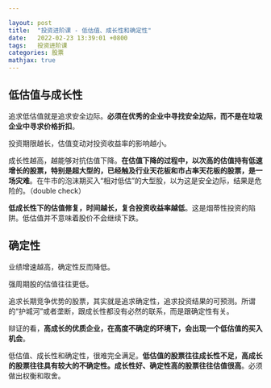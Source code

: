 ```yaml
---

layout: post
title:  "投资进阶课 - 低估值、成长性和确定性"
date:   2022-02-23 13:39:01 +0800
tags:   投资进阶课
categories: 股票
mathjax: true
---
```


## 低估值与成长性

追求低估值就是追求安全边际。**必须在优秀的企业中寻找安全边际，而不是在垃圾企业中寻求价格折扣**。

投资期限越长，估值变动对投资收益率的影响越小。

成长性越高，越能够对抗估值下降。**在估值下降的过程中，以次高的估值持有低速增长的股票，特别是超大型的，已经触及行业天花板和市占率天花板的股票，是一场灾难**。在牛市的泡沫期买入“相对低估”的大型股，以为这是安全边际，结果是危险的。（double check）

**低成长性下的估值修复，时间越长，复合投资收益率越低**。这是烟蒂性投资的陷阱。低估值并不意味着股价不会继续下跌。

## 确定性

业绩增速越高，确定性反而降低。

强周期股的估值往往更低。

追求长期竞争优势的股票，其实就是追求确定性，追求投资结果的可预测。所谓的“护城河”或者垄断，跟成长性都没有必然的联系，而是跟确定性有关。

辩证的看，**高成长的优质企业，在高度不确定的环境下，会出现一个低估值的买入机会**。

低估值、成长性和确定性，很难完全满足。**低估值的股票往往成长性不足，高成长的股票往往具有较大的不确定性。成长性好、确定性高的股票往往估值很高**。必须做出权衡和取舍。